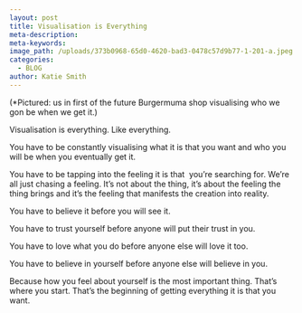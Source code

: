 ```yaml
---
layout: post
title: Visualisation is Everything
meta-description:
meta-keywords:
image_path: /uploads/373b0968-65d0-4620-bad3-0478c57d9b77-1-201-a.jpeg
categories:
  - BLOG
author: Katie Smith
---
```

(\*Pictured: us in first of the future Burgermuma shop visualising who we gon be when we get it.)

Visualisation is everything. Like everything.&nbsp;

You have to be constantly visualising what it is that you want and who you will be when you eventually get it.&nbsp;

You have to be tapping into the feeling it is that &nbsp;you’re searching for. We’re all just chasing a feeling. It’s not about the thing, it’s about the feeling the thing brings and it’s the feeling that manifests the creation into reality.

You have to believe it before you will see it.

You have to trust yourself before anyone will put their trust in you.

You have to love what you do before anyone else will love it too.&nbsp;

You have to believe in yourself before anyone else will believe in you.

Because how you feel about yourself is the most important thing. That’s where you start. That’s the beginning of getting everything it is that you want.&nbsp;
